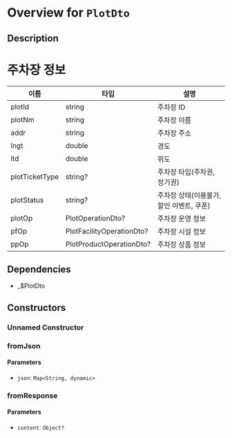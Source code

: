 # Overview for `PlotDto`

## Description

# 주차장 정보

  |이름|타입|설명|
  |-|-|-|
  |plotId|string|주차장 ID|
  |plotNm|string|주차장 이름|
  |addr|string|주차장 주소|
  |lngt|double|경도|
  |ltd|double|위도|
  |plotTicketType|string?|주차장 타입(주차권, 정기권)|
  |plotStatus|string?|주차장 상태(이용불가, 할인 이벤트, 쿠폰)|
  |plotOp|PlotOperationDto?|주차장 운영 정보|
  |pfOp|PlotFacilityOperationDto?|주차장 시설 정보|
  |ppOp|PlotProductOperationDto?|주차장 상품 정보|

## Dependencies

- _$PlotDto

## Constructors

### Unnamed Constructor


### fromJson


#### Parameters

- `json`: `Map<String, dynamic>`
### fromResponse


#### Parameters

- `content`: `Object?`
